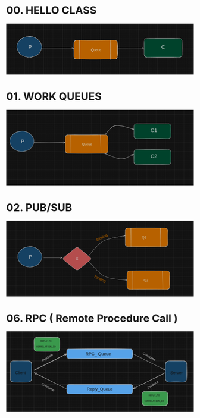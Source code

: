 # 00. HELLO CLASS

![alt text](./assets/00.HELLO.png)

# 01. WORK QUEUES

![alt text](./assets/01.WORK-QUEUES.png)

# 02. PUB/SUB

![alt text](./assets/02.PUB-SUB.png)


# 06. RPC ( Remote Procedure Call )

![alt text](./assets/06.RPC-New.png)